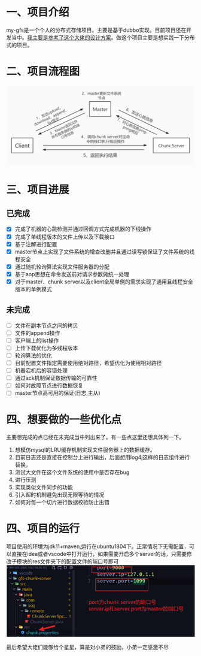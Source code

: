 # 一、项目介绍
my-gfs是一个个人的分布式存储项目。主要是基于dubbo实现。目前项目还在开发当中。[我主要是参考了这个大佬的设计方案](https://gitee.com/maogen_ymg/daisy)。做这个项目主要是想实践一下分布式的项目。
# 二、项目流程图
![image](img/1.jpg)
# 三、项目进展
## 已完成
- [x] 完成了机器的心跳检测并通过回调方式完成机器的下线操作
- [x] 完成了单线程版本的文件上传以及下载接口
- [x] 基于注解进行配置
- [x] master节点上实现了文件系统的增查改删并且通过读写锁保证了文件系统的线程安全
- [x] 通过随机轮询算法实现文件服务器的分配
- [x] 基于aop思想在命令发送前对请求参数做统一处理
- [x] 对于master、chunk server以及client全局单例的需求实现了通用且线程安全版本的单例模式
## 未完成
- [ ] 文件在副本节点之间的拷贝
- [ ] 文件的append操作
- [ ] 客户端上的list操作
- [ ] 上传下载优化为多线程版本
- [ ] 轮询算法的优化
- [ ] 目前配置文件指定需要使用绝对路径，希望优化为使用相对路径
- [ ] 机器宕机后的容错处理
- [ ] 通过ack机制保证数据传输的可靠性
- [ ] 如何对故障节点进行数据恢复
- [ ] master节点高可用的保证(日志,主从)
# 四、想要做的一些优化点
主要想完成的点已经在未完成当中列出来了。有一些点这里还想具体列一下。
1. 想模仿mysql的LRU缓存机制实现文件服务器上的数据缓存。
2. 目前日志还是直接在控制台上进行输出，后面想用log4j这样的日志组件进行替换。
3. 测试大文件在这个文件系统的使用中是否存在bug
4. 进行压测
5. 实现类似文件同步的功能
6. 引入超时机制避免出现无限等待的情况
7. 如何对每一个切片进行数据校验防止出错

# 四、项目的运行
项目使用的环境为jdk11+maven,运行在ubuntu1804下。正常情况下无需配置，可以直接在idea或者vscode中打开运行，如果需要开启多个server的话，只需要修改子模块的res文件夹下的配置文件的端口号即可
![image.png](img/2.png)


最后希望大佬们能够给个星星，算是对小弟的鼓励，小弟一定感激不尽